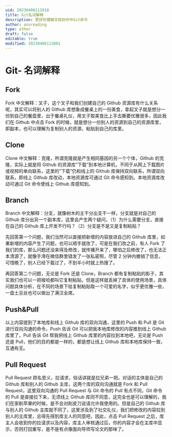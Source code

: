 ```yaml
---
uid: 20230406111918
title: Git名词解释
description: 更好的理解文档协作中Git命令
author: asureading
type: other
draft: false
editable: true
modified: 20230406113801
---
```


# Git- 名词解释

## Fork

Fork 中文解释：叉子，这个叉子和我们创建自己的 Github 资源库有什么关系呢，其实可以将别人的 Github 库想象成餐桌上的一份美食，拿起叉子就是想分一份到自己的餐盘里，出于餐桌礼仪，用叉子取美食比上手去撕要优雅很多，因此我们在 Github 中点击 Fork 的时候，就是想分一份别人的资源到自己的资源库里，即副本，也可以理解为复制别人的资源，粘贴到自己的库里。 

## Clone

Clone 中文解释：克隆，所谓克隆就是产生相同基因的另一个个体，Github 的克隆，实际上就是将 Github 的资源库“下载”到本地计算机，不同于从网上下载图片或视频的单向联系，这里的“下载”仍和线上的 Github 库保持双向联系，所谓双向联系，即线上 Github 库改动，本地资源库可通过 Git 命令感知到。本地资源库改动可通过 Git 命令使线上 Github 库感知到。 

## Branch

Branch 中文解释：分支，就像树木的主干分出支干一样，分支就是对自己的 Github 库分出另一个副本库，这里会产生两个疑问，（1）为什么需要分支，直接在自己的 Github 库上开发不行吗？（2）分支是不是又是复制粘贴？

先回答第一个问题，我们当然可以直接把新增的内容放进自己的 Github 库里，如果新增的内容产生了问题，也可以顺手就改了，可是在我们改之前，有人 Fork 了我们的库，那么问题还没来得及修改，就传播开来了，哪怕之后修改了，也无法正本清源了，就像手滑在微信群里错发了一张私密照，尽管 2 分钟内撤销了信息，可惜晚了，别人已经下载过了，不到半小时就上热搜了。

再回答第二个问题，无论是 Fork 还是 Clone，Branch 都有复制粘贴的影子，其实我们也可以一把梭哈都叫它复制粘贴，但是这样就丢掉了具体的使用场景，具体问题具体分析，在不同的场景下给复制粘贴取一个可爱的名字，似乎更优雅一些，一盘土豆丝也可以做出了满汉全席。

## Push&Pull

以上内容提到了本地库和线上 Github 库的双向沟通，这里的 Push 和 Pull 是 Git 进行双向沟通的命令，Push 告诉 Git 可以把我本地库修改的内容推到线上 Github 库里了，Pull 告诉 Git 帮我把线上 Github 库里的内容拉到本地吧，无论是 Push 还是 Pull，他们的目的都是一样的，都是想让线上 Github 库和本地库保持一致，互通有无。

## Pull Request

Pull Request 顾名思义，拉请求，俗话讲就是拉兄弟一把。对话的主体是自己的 Github 库和别人的 Github 主库，这两个库的双向沟通就是 Fork 和 Pull Request，这里双向沟通的 Pull Request 与 Git 命令的 Pull 有点不同，Git 命令的 Pull 是直接拉下来，无须线上 Github 库同不同意，这完全也是可以理解的，我们在家削苹果的时候，是不会对削皮刀说请允许我使用的。但是自己的 Github 库与别人的 Github 主库就不同了，这里涉及到了社交礼仪，我们把修改的内容拉到别人的主库里，总得先得到库主人的同意吧，因此，点击 Pull Request 之后，库主人会收到你的拉请求以及内容，库主人审核通过后，你的内容才会在主库中显示，否则打回重写，是不是有点像面向导师写论文的那味了。
